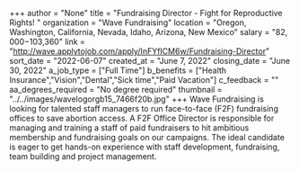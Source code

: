 +++
author = "None"
title = "Fundraising Director - Fight for Reproductive Rights! "
organization = "Wave Fundraising"
location = "Oregon, Washington, California, Nevada, Idaho, Arizona, New Mexico"
salary = "$82,000-$103,360"
link = "http://wave.applytojob.com/apply/InFYfICM6w/Fundraising-Director"
sort_date = "2022-06-07"
created_at = "June 7, 2022"
closing_date = "June 30, 2022"
a_job_type = ["Full Time"]
b_benefits = ["Health Insurance","Vision","Dental","Sick time","Paid Vacation"]
c_feedback = ""
aa_degrees_required = "No degree required"
thumbnail = "../../images/wavelogorgb15_7466f20b.jpg"
+++
Wave Fundraising is looking for talented staff managers to run face-to-face (F2F) fundraising offices to save abortion access. A F2F Office Director is responsible for managing and training a staff of paid fundraisers to hit ambitious membership and fundraising goals on our campaigns. The ideal candidate is eager to get hands-on experience with staff development, fundraising, team building and project management.
